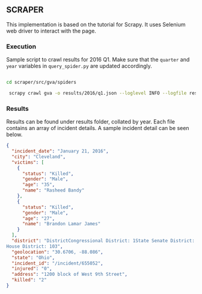 ## SCRAPER

This implementation is based on the tutorial for Scrapy. It uses Selenium web
driver to interact with the page.

### Execution

Sample script to crawl results for 2016 Q1.
Make sure that the `quarter` and `year` variables in `query_spider.py` are
updated accordingly.

```bash

cd scraper/src/gva/spiders

 scrapy crawl gva -o results/2016/q1.json --loglevel INFO --logfile results/2016/q1.log

```

### Results

Results can be found under results folder, collated by year.
Each file contains an array of incident details. A sample incident detail can
be seen below.

```json
{
  "incident_date": "January 21, 2016",
  "city": "Cleveland",
  "victims": [
    {
      "status": "Killed",
      "gender": "Male",
      "age": "35",
      "name": "Rasheed Bandy"
    },
    {
      "status": "Killed",
      "gender": "Male",
      "age": "27",
      "name": "Brandon Lamar James"
    }
  ],
  "district": "DistrictCongressional District: 1State Senate District: 33State
House District: 103",
  "geolocation": "30.6706, -88.086",
  "state": "Ohio",
  "incident_id": "/incident/655052",
  "injured": "0",
  "address": "1200 block of West 9th Street",
  "killed": "2"
}
```
